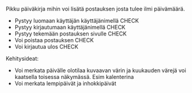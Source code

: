 Pikku päiväkirja mihin voi lisätä postauksen josta tulee ilmi päivämäärä.
- Pystyy luomaan käyttäjän käyttäjänimellä CHECK
- Pystyy kirjautumaan käyttäjänimellä CHECK
- Pystyy tekemään postauksen sivulle CHECK
- Voi poistaa postauksen CHECK
- Voi kirjautua ulos CHECK

Kehitysideat:
- Voi merkata päivälle olotilaa kuvaavan värin ja kuukauden värejä voi kaatsella toisessa näkymässä. Esim kalenterina
- Voi merkata lempipäivät ja inhokkipäivät
